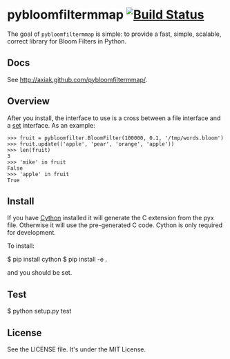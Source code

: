 # pybloomfiltermmap [![Build Status](https://secure.travis-ci.org/axiak/pybloomfiltermmap.png?branch=master)](http://travis-ci.org/axiak/pybloomfiltermmap)

The goal of `pybloomfiltermmap` is simple: to provide a fast, simple, scalable,
correct library for Bloom Filters in Python.

## Docs

See <http://axiak.github.com/pybloomfiltermmap/>.

## Overview

After you install, the interface to use is a cross between a file
interface and a [set](https://docs.python.org/2/library/sets.html) interface. As an example:

    >>> fruit = pybloomfilter.BloomFilter(100000, 0.1, '/tmp/words.bloom')
    >>> fruit.update(('apple', 'pear', 'orange', 'apple'))
    >>> len(fruit)
    3
    >>> 'mike' in fruit
    False
    >>> 'apple' in fruit
    True

## Install

If you have [Cython](http://cython.org/) installed it will generate
the C extension from the pyx file. Otherwise it will use the
pre-generated C code. Cython is only required for development.

To install:
  
   $ pip install cython 
   $ pip install -e .

and you should be set.

## Test

   $ python setup.py test

## License

See the LICENSE file. It's under the MIT License.

